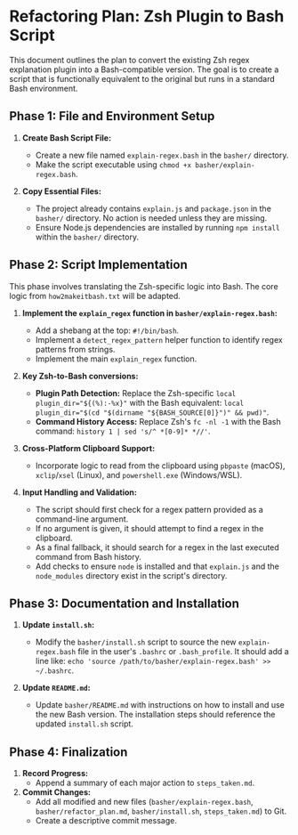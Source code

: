 # Refactoring Plan: Zsh Plugin to Bash Script

This document outlines the plan to convert the existing Zsh regex explanation plugin into a Bash-compatible version. The goal is to create a script that is functionally equivalent to the original but runs in a standard Bash environment.

## Phase 1: File and Environment Setup

1.  **Create Bash Script File:**
    *   Create a new file named `explain-regex.bash` in the `basher/` directory.
    *   Make the script executable using `chmod +x basher/explain-regex.bash`.

2.  **Copy Essential Files:**
    *   The project already contains `explain.js` and `package.json` in the `basher/` directory. No action is needed unless they are missing.
    *   Ensure Node.js dependencies are installed by running `npm install` within the `basher/` directory.

## Phase 2: Script Implementation

This phase involves translating the Zsh-specific logic into Bash. The core logic from `how2makeitbash.txt` will be adapted.

1.  **Implement the `explain_regex` function in `basher/explain-regex.bash`:**
    *   Add a shebang at the top: `#!/bin/bash`.
    *   Implement a `detect_regex_pattern` helper function to identify regex patterns from strings.
    *   Implement the main `explain_regex` function.

2.  **Key Zsh-to-Bash conversions:**
    *   **Plugin Path Detection:** Replace the Zsh-specific `local plugin_dir="${(%):-%x}"` with the Bash equivalent: `local plugin_dir="$(cd "$(dirname "${BASH_SOURCE[0]}")" && pwd)"`.
    *   **Command History Access:** Replace Zsh's `fc -nl -1` with the Bash command: `history 1 | sed 's/^ *[0-9]* *//'`.

3.  **Cross-Platform Clipboard Support:**
    *   Incorporate logic to read from the clipboard using `pbpaste` (macOS), `xclip`/`xsel` (Linux), and `powershell.exe` (Windows/WSL).

4.  **Input Handling and Validation:**
    *   The script should first check for a regex pattern provided as a command-line argument.
    *   If no argument is given, it should attempt to find a regex in the clipboard.
    *   As a final fallback, it should search for a regex in the last executed command from Bash history.
    *   Add checks to ensure `node` is installed and that `explain.js` and the `node_modules` directory exist in the script's directory.

## Phase 3: Documentation and Installation

1.  **Update `install.sh`:**
    *   Modify the `basher/install.sh` script to source the new `explain-regex.bash` file in the user's `.bashrc` or `.bash_profile`. It should add a line like: `echo 'source /path/to/basher/explain-regex.bash' >> ~/.bashrc`.

2.  **Update `README.md`:**
    *   Update `basher/README.md` with instructions on how to install and use the new Bash version. The installation steps should reference the updated `install.sh` script.

## Phase 4: Finalization

1.  **Record Progress:**
    *   Append a summary of each major action to `steps_taken.md`.
2.  **Commit Changes:**
    *   Add all modified and new files (`basher/explain-regex.bash`, `basher/refactor_plan.md`, `basher/install.sh`, `steps_taken.md`) to Git.
    *   Create a descriptive commit message.